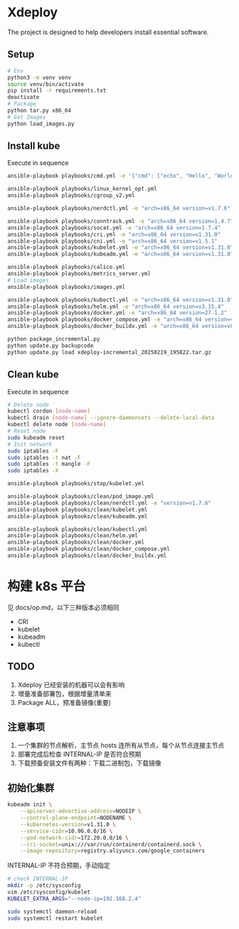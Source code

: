 # Xdeploy

The project is designed to help developers install essential software.

## Setup

```bash
# Env
python3 -m venv venv
source venv/bin/activate
pip install -r requirements.txt
deactivate
# Package
python tar.py x86_64
# Get Images
python load_images.py
```

## Install kube

Execute in sequence

```bash
ansible-playbook playbooks/cmd.yml -e '{"cmd": ["echo", "Hello", "World"]}' -v

ansible-playbook playbooks/linux_kernel_opt.yml
ansible-playbook playbooks/cgroup_v2.yml

ansible-playbook playbooks/nerdctl.yml -e "arch=x86_64 version=v1.7.6"

ansible-playbook playbooks/conntrack.yml -e "arch=x86_64 version=1.4.7"
ansible-playbook playbooks/socat.yml -e "arch=x86_64 version=1.7.4"
ansible-playbook playbooks/cri.yml -e "arch=x86_64 version=v1.31.0"
ansible-playbook playbooks/cni.yml -e "arch=x86_64 version=v1.5.1"
ansible-playbook playbooks/kubelet.yml -e "arch=x86_64 version=v1.31.0"
ansible-playbook playbooks/kubeadm.yml -e "arch=x86_64 version=v1.31.0"

ansible-playbook playbooks/calico.yml
ansible-playbook playbooks/metrics_server.yml
# Load images
ansible-playbook playbooks/images.yml

ansible-playbook playbooks/kubectl.yml -e "arch=x86_64 version=v1.31.0"
ansible-playbook playbooks/helm.yml -e "arch=x86_64 version=v3.15.4"
ansible-playbook playbooks/docker.yml -e "arch=x86_64 version=27.1.2"
ansible-playbook playbooks/docker_compose.yml -e "arch=x86_64 version=v2.29.2"
ansible-playbook playbooks/docker_buildx.yml -e "arch=x86_64 version=v0.16.2"

python package_incremental.py
python update.py backupcode
python update.py load xdeploy-incremental_20250219_195822.tar.gz
```

## Clean kube

Execute in sequence

```bash
# Delete node
kubectl cordon [node-name]
kubectl drain [node-name] --ignore-daemonsets --delete-local-data
kubectl delete node [node-name]
# Reset node
sudo kubeadm reset
# Init network
sudo iptables -F
sudo iptables -t nat -F
sudo iptables -t mangle -F
sudo iptables -X

ansible-playbook playbooks/stop/kubelet.yml

ansible-playbook playbooks/clean/pod_image.yml
ansible-playbook playbooks/clean/nerdctl.yml -e "version=v1.7.6"
ansible-playbook playbooks/clean/kubelet.yml
ansible-playbook playbooks/clean/kubeadm.yml

ansible-playbook playbooks/clean/kubectl.yml
ansible-playbook playbooks/clean/helm.yml
ansible-playbook playbooks/clean/docker.yml
ansible-playbook playbooks/clean/docker_compose.yml
ansible-playbook playbooks/clean/docker_buildx.yml

```

# 构建 k8s 平台

见 docs/op.md，以下三种版本必须相同

- CRI
- kubelet
- kubeadm
- kubectl

## TODO

1. Xdeploy 已经安装的机器可以会有影响
2. 增量准备部署包，根据增量清单来
3. Package ALL，预准备镜像(重要)

## 注意事项

1. 一个集群的节点解析，主节点 hosts 连所有从节点，每个从节点连接主节点
2. 部署完成后检查 INTERNAL-IP 是否符合预期
3. 下载预备安装文件有两种：下载二进制包，下载镜像

## 初始化集群

```bash
kubeadm init \
    --apiserver-advertise-address=NODEIP \
    --control-plane-endpoint=NODENAME \
    --kubernetes-version=v1.31.0 \
    --service-cidr=10.96.0.0/16 \
    --pod-network-cidr=172.20.0.0/16 \
    --cri-socket=unix:///var/run/containerd/containerd.sock \
    --image-repository=registry.aliyuncs.com/google_containers

```

INTERNAL-IP 不符合预期，手动指定

```bash
# check INTERNAL-IP
mkdir -p /etc/sysconfig
vim /etc/sysconfig/kubelet
KUBELET_EXTRA_ARGS="--node-ip=192.168.2.4"

sudo systemctl daemon-reload
sudo systemctl restart kubelet

```
